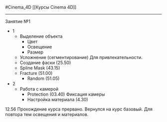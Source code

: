 #Cinema_4D 
[[Курсы Cinema 4D]]
_______________
Занятие №1
- 1
	- Выделение объекта
		- Цвет
		- Освещение
		- Размер
	- Усложнение (сегментирование) Для привлекательности.
	- Создание фаски (25.50)
	- Spline Mask (43.15)
	- Fracture (51.00)
		- Random (51.05)
- 2
	- Работа с камерой
		- Protection (03.40) Фиксация камеры
		- Настройка материала (4.30)


12.56
Прохождение курса прервано. Вернулся на курс базовый. Для повтора тем освещения и материалов.


